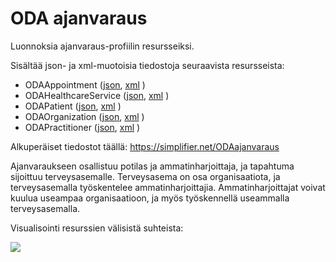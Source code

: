 
# ODA ajanvaraus

Luonnoksia ajanvaraus-profiilin resursseiksi.

Sisältää json- ja xml-muotoisia tiedostoja seuraavista resursseista:

* ODAAppointment ([json](Appointment/ODAAppointment.json), [xml](Appointment/ODAAppointment.xml) )
* ODAHealthcareService  ([json](Appointment/ODAHealthcareService.json), [xml](Appointment/ODAHealthcareService.xml) )
* ODAPatient  ([json](Appointment/ODAPatient.json), [xml](Appointment/ODAPatient.xml) )
* ODAOrganization  ([json](Appointment/ODAOrganization.json), [xml](Appointment/ODAOrganization.xml) )
* ODAPractitioner  ([json](Appointment/ODAPractitioner.json), [xml](Appointment/ODAPractitioner.xml) )

Alkuperäiset tiedostot täällä:
https://simplifier.net/ODAajanvaraus

Ajanvaraukseen osallistuu potilas ja ammatinharjoittaja, ja tapahtuma sijoittuu terveysasemalle. Terveysasema on osa organisaatiota, ja terveysasemalla työskentelee ammatinharjoittajia. Ammatinharjoittajat voivat kuulua useampaa organisaatioon, ja myös työskennellä useammalla terveysasemalla.

Visualisointi resurssien välisistä suhteista:

![](http://www.plantuml.com/plantuml/proxy?src=https://raw.githubusercontent.com/omahoito/rfc/master/PLANTUML_Diagrams/ODA_ajanvaraus.plantuml?3) <!--- This generates a picture based on Resource.pantuml. To change the counter in the url above, i.e. deployment.md?13 -> deployment.md?14 --->
